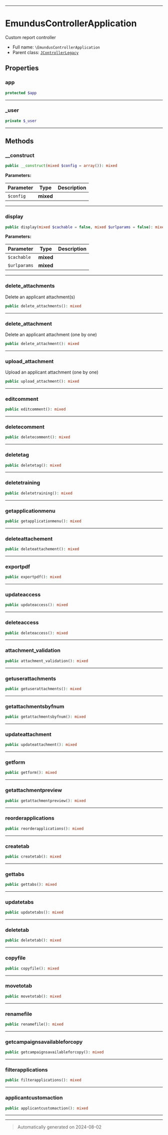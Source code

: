 ***

# EmundusControllerApplication

Custom report controller



* Full name: `\EmundusControllerApplication`
* Parent class: [`JControllerLegacy`](./JControllerLegacy.md)



## Properties


### app



```php
protected $app
```






***

### _user



```php
private $_user
```






***

## Methods


### __construct



```php
public __construct(mixed $config = array()): mixed
```








**Parameters:**

| Parameter | Type | Description |
|-----------|------|-------------|
| `$config` | **mixed** |  |





***

### display



```php
public display(mixed $cachable = false, mixed $urlparams = false): mixed
```








**Parameters:**

| Parameter | Type | Description |
|-----------|------|-------------|
| `$cachable` | **mixed** |  |
| `$urlparams` | **mixed** |  |





***

### delete_attachments

Delete an applicant attachment(s)

```php
public delete_attachments(): mixed
```












***

### delete_attachment

Delete an applicant attachment (one by one)

```php
public delete_attachment(): mixed
```












***

### upload_attachment

Upload an applicant attachment (one by one)

```php
public upload_attachment(): mixed
```












***

### editcomment



```php
public editcomment(): mixed
```












***

### deletecomment



```php
public deletecomment(): mixed
```












***

### deletetag



```php
public deletetag(): mixed
```












***

### deletetraining



```php
public deletetraining(): mixed
```












***

### getapplicationmenu



```php
public getapplicationmenu(): mixed
```












***

### deleteattachement



```php
public deleteattachement(): mixed
```












***

### exportpdf



```php
public exportpdf(): mixed
```












***

### updateaccess



```php
public updateaccess(): mixed
```












***

### deleteaccess



```php
public deleteaccess(): mixed
```












***

### attachment_validation



```php
public attachment_validation(): mixed
```












***

### getuserattachments



```php
public getuserattachments(): mixed
```












***

### getattachmentsbyfnum



```php
public getattachmentsbyfnum(): mixed
```












***

### updateattachment



```php
public updateattachment(): mixed
```












***

### getform



```php
public getform(): mixed
```












***

### getattachmentpreview



```php
public getattachmentpreview(): mixed
```












***

### reorderapplications



```php
public reorderapplications(): mixed
```












***

### createtab



```php
public createtab(): mixed
```












***

### gettabs



```php
public gettabs(): mixed
```












***

### updatetabs



```php
public updatetabs(): mixed
```












***

### deletetab



```php
public deletetab(): mixed
```












***

### copyfile



```php
public copyfile(): mixed
```












***

### movetotab



```php
public movetotab(): mixed
```












***

### renamefile



```php
public renamefile(): mixed
```












***

### getcampaignsavailableforcopy



```php
public getcampaignsavailableforcopy(): mixed
```












***

### filterapplications



```php
public filterapplications(): mixed
```












***

### applicantcustomaction



```php
public applicantcustomaction(): mixed
```












***


***
> Automatically generated on 2024-08-02
